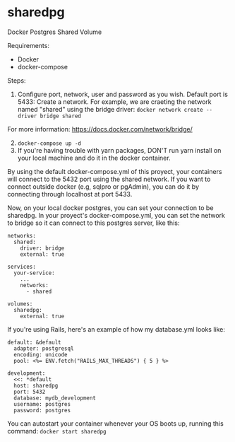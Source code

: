 # sharedpg
Docker Postgres Shared Volume

Requirements:
- Docker
- docker-compose

Steps:

1) Configure port, network, user and password as you wish. Default port is 5433:
Create a network. For example, we are craeting the network named "shared" using the bridge driver: 
`docker network create --driver bridge shared`

For more information:
https://docs.docker.com/network/bridge/


2) `docker-compose up -d`
3) If you're having trouble with yarn packages, DON'T run yarn install on your local machine and do it in the docker container.

By using the default docker-compose.yml of this proyect, your containers will connect to the 5432 port using the shared network.
If you want to connect outside docker (e.g, sqlpro or pgAdmin), you can do it by connecting through localhost at port 5433.

Now, on your local docker postgres, you can set your connection to be sharedpg. In your proyect's docker-compose.yml, you can set the network to bridge so it can connect to this postgres server, like this:

```
networks:
  shared:
    driver: bridge
    external: true

services:
  your-service:
    ...
    networks:
      - shared

volumes:
  sharedpg:
    external: true
```

If you're using Rails, here's an example of how my database.yml looks like:

```
default: &default
  adapter: postgresql
  encoding: unicode
  pool: <%= ENV.fetch("RAILS_MAX_THREADS") { 5 } %>

development:
  <<: *default
  host: sharedpg
  port: 5432
  database: mydb_development
  username: postgres
  password: postgres
```

You can autostart your container whenever your OS boots up, running this command:
`docker start sharedpg`
